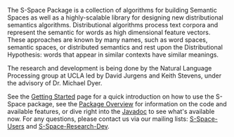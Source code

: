 The S-Space Package is a collection of algorithms for building Semantic Spaces
as well as a highly-scalable library for designing new distributional semantics
algorithms. Distributional algorithms process text corpora and represent the
semantic for words as high dimensional feature vectors. These approaches are
known by many names, such as word spaces, semantic spaces, or distributed
semantics and rest upon the Distributional Hypothesis: words that appear in
similar contexts have similar meanings.

The research and development is being done by the Natural Language Processing
group at UCLA led by David Jurgens and Keith Stevens, under the advisory of Dr.
Michael Dyer.

See the [Getting Started](wiki/GettingStarted) page for
a quick introduction on how to use the S-Space package, see the [Package
Overview](wiki/PackageLayout) for information on the
code and available features, or dive right into the
[Javadoc](http://fozziethebeat.github.com/S-Space/apidocs/) to see what's
available now.  For any questions, please contact us via our mailing lists:
[S-Space-Users][1] and [S-Space-Research-Dev][2].

  [1]:mailto:s-space-users@googlegroups.com
  [2]:mailto:s-space-research-dev@googlegroups.com
